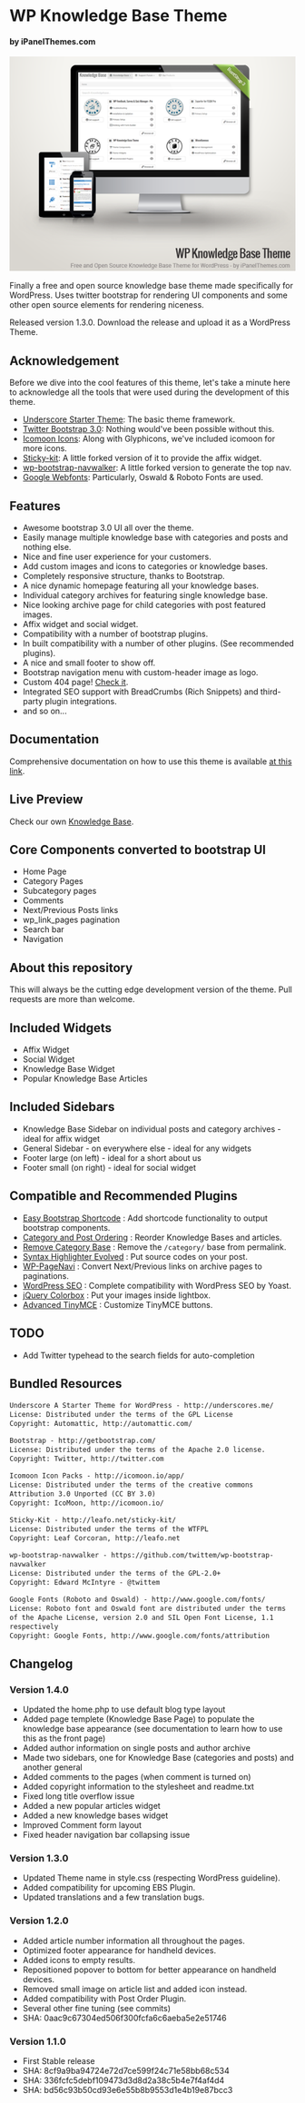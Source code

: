 # WP Knowledge Base Theme
#### by iPanelThemes.com

![Theme Logo](theme-banner.png?raw=true)

Finally a free and open source knowledge base theme made specifically for WordPress.
Uses twitter bootstrap for rendering UI components and some other open source elements
for rendering niceness.

Released version 1.3.0. Download the release and upload it as a WordPress Theme.

## Acknowledgement
Before we dive into the cool features of this theme, let's take a minute here to acknowledge
all the tools that were used during the development of this theme.
* [Underscore Starter Theme](http://underscores.me/): The basic theme framework.
* [Twitter Bootstrap 3.0](http://getbootstrap.com/): Nothing would've been possible without this.
* [Icomoon Icons](http://icomoon.io/): Along with Glyphicons, we've included icomoon for more icons.
* [Sticky-kit](https://github.com/leafo/sticky-kit): A little forked version of it to provide the affix widget.
* [wp-bootstrap-navwalker](https://github.com/twittem/wp-bootstrap-navwalker): A little forked version to generate the top nav.
* [Google Webfonts](http://www.google.com/fonts/): Particularly, Oswald & Roboto Fonts are used.

## Features
* Awesome bootstrap 3.0 UI all over the theme.
* Easily manage multiple knowledge base with categories and posts and nothing else.
* Nice and fine user experience for your customers.
* Add custom images and icons to categories or knowledge bases.
* Completely responsive structure, thanks to Bootstrap.
* A nice dynamic homepage featuring all your knowledge bases.
* Individual category archives for featuring single knowledge base.
* Nice looking archive page for child categories with post featured images.
* Affix widget and social widget.
* Compatibility with a number of bootstrap plugins.
* In built compatibility with a number of other plugins. (See recommended plugins).
* A nice and small footer to show off.
* Bootstrap navigation menu with custom-header image as logo.
* Custom 404 page! [Check it](http://ipanelthemes.com/kb/i-am-a-smart-404-page/).
* Integrated SEO support with BreadCrumbs (Rich Snippets) and third-party plugin integrations.
* and so on...

## Documentation
Comprehensive documentation on how to use this theme is available [at this link](http://ipanelthemes.com/kb/products/wp-knowledge-base-theme/).

## Live Preview
Check our own [Knowledge Base](http://ipanelthemes.com/kb/).

## Core Components converted to bootstrap UI
* Home Page
* Category Pages
* Subcategory pages
* Comments
* Next/Previous Posts links
* wp_link_pages pagination
* Search bar
* Navigation

## About this repository
This will always be the cutting edge development version of the theme. Pull requests are more than welcome.

## Included Widgets
* Affix Widget
* Social Widget
* Knowledge Base Widget
* Popular Knowledge Base Articles

## Included Sidebars
* Knowledge Base Sidebar on individual posts and category archives - ideal for affix widget
* General Sidebar - on everywhere else - ideal for any widgets
* Footer large (on left) - ideal for a short about us
* Footer small (on right) - ideal for social widget

## Compatible and Recommended Plugins
* [Easy Bootstrap Shortcode](http://ipanelthemes.com/kb/wp-knowledge-base-theme/kb-plugins/easy-bootstrap-shortcode/) : Add shortcode functionality to output bootstrap components.
* [Category and Post Ordering](http://ipanelthemes.com/kb/wp-knowledge-base-theme/kb-plugins/category-post-ordering/) : Reorder Knowledge Bases and articles.
* [Remove Category Base](http://ipanelthemes.com/kb/wp-knowledge-base-theme/kb-plugins/remove-category-base/) : Remove the `/category/` base from permalink.
* [Syntax Highlighter Evolved](http://ipanelthemes.com/kb/wp-knowledge-base-theme/kb-plugins/syntax-highlighting/) : Put source codes on your post.
* [WP-PageNavi](http://ipanelthemes.com/kb/wp-knowledge-base-theme/kb-plugins/pagination-using-wp-pagenavi/) : Convert Next/Previous links on archive pages to paginations.
* [WordPress SEO](http://ipanelthemes.com/kb/search-engine-optimization/) : Complete compatibility with WordPress SEO by Yoast.
* [jQuery Colorbox](http://http://ipanelthemes.com/kb/wp-knowledge-base-theme/kb-plugins/jquery-colorbox-display-images-lighbox/) : Put your images inside lightbox.
* [Advanced TinyMCE](http://ipanelthemes.com/kb/wp-knowledge-base-theme/kb-plugins/customizing-tinymce-editor-buttons/) : Customize TinyMCE buttons.

## TODO

* Add Twitter typehead to the search fields for auto-completion

## Bundled Resources
```
Underscore A Starter Theme for WordPress - ​http://underscores.me/
License: Distributed under the terms of the GPL License
Copyright: Automattic, http://automattic.com/
```

```
Bootstrap - ​http://getbootstrap.com/
License: Distributed under the terms of the Apache 2.0 license.
Copyright: Twitter, http://twitter.com
```

```
Icomoon Icon Packs - ​http://icomoon.io/app/
License: Distributed under the terms of the creative commons Attribution 3.0 Unported (CC BY 3.0)
Copyright: IcoMoon, http://icomoon.io/
```

```
Sticky-Kit - ​http://leafo.net/sticky-kit/
License: Distributed under the terms of the WTFPL
Copyright: Leaf Corcoran, http://leafo.net
```

```
wp-bootstrap-navwalker - ​https://github.com/twittem/wp-bootstrap-navwalker
License: Distributed under the terms of the GPL-2.0+
Copyright: Edward McIntyre - @twittem
```

```
Google Fonts (Roboto and Oswald) - ​http://www.google.com/fonts/
License: Roboto font and Oswald font are distributed under the terms of the Apache License, version 2.0 and SIL Open Font License, 1.1 respectively
Copyright: Google Fonts, http://www.google.com/fonts/attribution
```

## Changelog

### Version 1.4.0
* Updated the home.php to use default blog type layout
* Added page templete (Knowledge Base Page) to populate the knowledge base appearance (see documentation to learn how to use this as the front page)
* Added author information on single posts and author archive
* Made two sidebars, one for Knowledge Base (categories and posts) and another general
* Added comments to the pages (when comment is turned on)
* Added copyright information to the stylesheet and readme.txt
* Fixed long title overflow issue
* Added a new popular articles widget
* Added a new knowledge bases widget
* Improved Comment form layout
* Fixed header navigation bar collapsing issue

### Version 1.3.0

* Updated Theme name in style.css (respecting WordPress guideline).
* Added compatibility for upcoming EBS Plugin.
* Updated translations and a few translation bugs.

### Version 1.2.0

* Added article number information all throughout the pages.
* Optimized footer appearance for handheld devices.
* Added icons to empty results.
* Repositioned popover to bottom for better appearance on handheld devices.
* Removed small image on article list and added icon instead.
* Added compatibility with Post Order Plugin.
* Several other fine tuning (see commits)
* SHA: 0aac9c67304ed506f300fcfa6c6aeba5e2e51746

### Version 1.1.0
* First Stable release
* SHA: 8cf9a9ba94724e72d7ce599f24c71e58bb68c534
* SHA: 336fcfc5debf109473d3d8d2a38c5b4e7f4af4d4
* SHA: bd56c93b50cd93e6e55b8b9553d1e4b19e87bcc3
